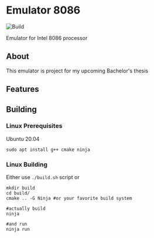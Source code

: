 # Emulator 8086

![Build](https://github.com/thisconnected/pracainzynierska/actions/workflows/cmake.yml/badge.svg)

Emulator for Intel 8086 processor

## About

This emulator is project for my upcoming Bachelor's thesis

## Features

## Building

### Linux Prerequisites

Ubuntu 20.04
```console
sudo apt install g++ cmake ninja
```

### Linux Building

Either use `./build.sh` script or

```console
mkdir build
cd build/
cmake .. -G Ninja #or your favorite build system

#actually build
ninja

#and run
ninja run
```

